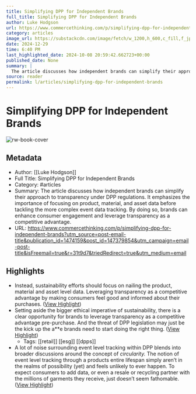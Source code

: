 ```yaml
---
title: Simplifying DPP for Independent Brands
full_title: Simplifying DPP for Independent Brands
author: Luke Hodgson
url: https://www.commercethinking.com/p/simplifying-dpp-for-independent-brands?utm_source=post-email-title&publication_id=1474159&post_id=147379854&utm_campaign=email-post-title&isFreemail=true&r=31t9d7&triedRedirect=true&utm_medium=email
category: articles
image_url: https://substackcdn.com/image/fetch/w_1200,h_600,c_fill,f_jpg,q_auto:good,fl_progressive:steep,g_auto/https%3A%2F%2Fsubstack-post-media.s3.amazonaws.com%2Fpublic%2Fimages%2F5a5b12bf-616e-4665-b206-5d2929ac4df2_1456x1048.png
date: 2024-12-29
time: 6:40 PM
last_highlighted_date: 2024-10-08 20:59:42.662723+00:00
published_date: None
summary: |
  The article discusses how independent brands can simplify their approach to transparency under DPP regulations. It emphasizes the importance of focusing on product, material, and asset data before tackling the more complex event data tracking. By doing so, brands can enhance consumer engagement and leverage transparency as a competitive advantage.
source: reader
permalink: l/articles/simplifying-dpp-for-independent-brands
---
```

# Simplifying DPP for Independent Brands

![rw-book-cover](https://substackcdn.com/image/fetch/w_1200,h_600,c_fill,f_jpg,q_auto:good,fl_progressive:steep,g_auto/https%3A%2F%2Fsubstack-post-media.s3.amazonaws.com%2Fpublic%2Fimages%2F5a5b12bf-616e-4665-b206-5d2929ac4df2_1456x1048.png)

## Metadata
- Author: [[Luke Hodgson]]
- Full Title: Simplifying DPP for Independent Brands
- Category: #articles
- Summary: The article discusses how independent brands can simplify their approach to transparency under DPP regulations. It emphasizes the importance of focusing on product, material, and asset data before tackling the more complex event data tracking. By doing so, brands can enhance consumer engagement and leverage transparency as a competitive advantage.
- URL: https://www.commercethinking.com/p/simplifying-dpp-for-independent-brands?utm_source=post-email-title&publication_id=1474159&post_id=147379854&utm_campaign=email-post-title&isFreemail=true&r=31t9d7&triedRedirect=true&utm_medium=email

## Highlights
- Instead, sustainability efforts should focus on nailing the product, material and asset level data. Leveraging transparency as a competitive advantage by making consumers feel good and informed about their purchases. ([View Highlight](https://read.readwise.io/read/01j9pymq2kgfb0zkgy2jsqhc41))
- Setting aside the bigger ethical imperative of sustainability, there is a clear opportunity for brands to leverage transparency as a competitive advantage pre-purchase. And the threat of DPP legislation may just be the kick up the a**e brands need to start doing the right thing. ([View Highlight](https://read.readwise.io/read/01j9pyrz4c02xjy4ka3s47c0gy))
    - Tags: [[retail]] [[esg]] [[dpps]] 
- A lot of noise surrounding event level tracking within DPP blends into broader discussions around the concept of *circularity.* The notion of event level tracking through a products entire lifespan simply aren’t in the realms of possibility (yet) and feels unlikely to ever happen. To expect consumers to add data, or even a resale or recycling partner with the millions of garments they receive, just doesn’t seem fathomable. ([View Highlight](https://read.readwise.io/read/01j9pywesjamrx2n3kh0pjnn3p))


